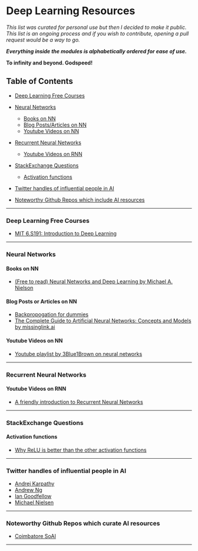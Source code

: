 # Deep Learning Resources

*This list was curated for personal use but then I decided to make it public. This list is an ongoing process and if you wish to contribute, opening a pull request would be a way to go.*

*__Everything inside the modules is alphabetically ordered for ease of use.__*

**To infinity and beyond. Godspeed!**

## Table of Contents

* [Deep Learning Free Courses](#deep-learning-free-courses)

* [Neural Networks](#neural-networks)
  * [Books on NN](#books-on-nn)
  * [Blog Posts/Articles on NN](#blog-posts-or-articles-on-nn)
  * [Youtube Videos on NN](#youtube-videos-on-nn)

* [Recurrent Neural Networks](#recurrent-neural-networks)
  * [Youtube Videos on RNN](#youtube-videos-on-rnn)

* [StackExchange Questions](#stackexchange-questions)
  * [Activation functions](#activation-functions)

* [Twitter handles of influential people in AI](#Twitter-handles-of-influential-people-in-AI)

* [Noteworthy Github Repos which include AI resources](#Noteworthy-github-repos-which-curate-ai-resources)

___

### Deep Learning Free Courses

* [MIT 6.S191: Introduction to Deep Learning](https://www.youtube.com/playlist?list=PLtBw6njQRU-rwp5__7C0oIVt26ZgjG9NI)

___

### Neural Networks

#### Books on NN

* [(Free to read) Neural Networks and Deep Learning by Michael A. Nielson](http://neuralnetworksanddeeplearning.com/)

#### Blog Posts or Articles on NN

* [Backpropogation for dummies](https://codesachin.wordpress.com/2015/12/06/backpropagation-for-dummies/)
* [The Complete Guide to Artificial Neural Networks: Concepts and Models by missinglink.ai](https://missinglink.ai/guides/neural-network-concepts/complete-guide-artificial-neural-networks/)

#### Youtube Videos on NN

* [Youtube playlist by 3Blue1Brown on neural networks](https://www.youtube.com/playlist?list=PLZHQObOWTQDNU6R1_67000Dx_ZCJB-3pi "Neural Networks by 3Blue1Brown")

___

### Recurrent Neural Networks

#### Youtube Videos on RNN

* [A friendly introduction to Recurrent Neural Networks](https://www.youtube.com/watch?v=UNmqTiOnRfg&ab_channel=LuisSerrano)

___

### StackExchange Questions

#### Activation functions

* [Why ReLU is better than the other activation functions](https://datascience.stackexchange.com/questions/23493/why-relu-is-better-than-the-other-activation-functions)

___

### Twitter handles of influential people in AI

* [Andrej Karpathy](https://twitter.com/karpathy)
* [Andrew Ng](https://twitter.com/AndrewYNg)
* [Ian Goodfellow](https://twitter.com/goodfellow_ian)
* [Michael Nielsen](https://twitter.com/michael_nielsen)

___

### Noteworthy Github Repos which curate AI resources

* [Coimbatore SoAI](https://github.com/soaicbe/ai_all_resources "soaicbe/ai_all_resources")

___
